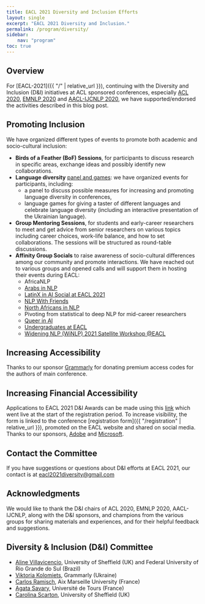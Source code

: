 ```yaml
---
title: EACL 2021 Diversity and Inclusion Efforts
layout: single
excerpt: "EACL 2021 Diversity and Inclusion."
permalink: /program/diversity/
sidebar: 
    nav: "program"
toc: true
---
```


## Overview

For [EACL-2021]({{ "/" | relative_url }}), continuing with the Diversity and Inclusion (D&I) initiatives at ACL sponsored conferences, especially [ACL 2020](https://acl2020.org/committees/diversity-inclusion), [EMNLP 2020](https://2020.emnlp.org/blog/2020-11-07-di-efforts) and [AACL-IJCNLP 2020](http://aacl2020.org/blog/4/), we have supported/endorsed the activities described in this blog post.

## Promoting Inclusion

We have organized different types of events to promote both academic and socio-cultural inclusion:

- **Birds of a Feather (BoF) Sessions**, for participants to discuss research in specific areas, exchange ideas and possibly identify new collaborations.
- **Language diversity** [panel and games](https://gitlab.com/ceramisch/eacl21diversity/-/wikis/EACL-2021-language-diversity-panel-and-games): we have organized events for participants, including:
  - a panel to discuss possible measures for increasing and promoting language diversity in conferences,
  - language games for giving a taster of different languages and celebrate language diversity (including an interactive presentation of the Ukrainian language).
- **Group Mentoring Sessions**, for students and early-career researchers to meet and get advice from senior researchers on various topics including career choices, work-life balance, and how to set collaborations. The sessions will be structured as round-table discussions.
- **Affinity Group Socials** to raise awareness of socio-cultural differences among our community and promote interactions. We have reached out to various groups and opened calls and will support them in hosting their events during EACL:
  - AfricaNLP
  - [Arabs in NLP](http://wanlp2021.arabic-nlp.net/arabs-in-nlp)
  - [LatinX in AI Social at EACL 2021](https://latinxinai.org/events/lxai-social-eacl-2021)
  - [NLP With Friends](https://nlpwithfriends.com/)
  - [North Africans in NLP](https://sites.google.com/view/NorthAfricansInNLP)
  - Pivoting from statistical to deep NLP for mid-career researchers
  - [Queer in AI](https://sites.google.com/view/queer-in-ai/eacl-2021)
  - [Undergraduates at EACL](https://ugcl.github.io/)
  - [Widening NLP (WiNLP) 2021 Satellite Workshop @EACL](http://www.winlp.org/winlp-2021-statellite-workshop-eacl/)

## Increasing Accessibility

Thanks to our sponsor [Grammarly](https://www.grammarly.com/) for donating premium access codes for the authors of main conference.

## Increasing Financial Accessibility

Applications to EACL 2021 D&I Awards can be made using this [link](https://forms.gle/MDoWCXaLG8jLDBkh9) which went live at the start of the registration period. To increase visibility, the form is linked to the conference [registration form]({{ "/registration" | relative_url }}), promoted on the EACL website and shared on social media. Thanks to our sponsors, [Adobe](https://research.adobe.com/) and [Microsoft](https://www.microsoft.com/en-us/research/).

## Contact the Committee
If you have suggestions or questions about D&I efforts at EACL 2021, our contact is at [eacl2021diversity@gmail.com](mailto:eacl2021diversity@gmail.com) 

## Acknowledgments

We would like to thank the D&I chairs of ACL 2020, EMNLP 2020, AACL-IJCNLP, along with the D&I sponsors, and champions from the various groups for sharing materials and experiences, and for their helpful feedback and suggestions.

## Diversity & Inclusion (D&I) Committee

- [Aline Villavicencio](https://sites.google.com/view/alinev), University of Sheffield (UK) and Federal University of Rio Grande do Sul (Brazil)
- [Viktoria Kolomiets](https://www.linkedin.com/in/viktoria-kolomiets-54689293/), Grammarly (Ukraine)
- [Carlos Ramisch](http://pageperso.lis-lab.fr/carlos.ramisch/), Aix Marseille University (France) 
- [Agata Savary](http://www.info.univ-tours.fr/~savary/), Université de Tours (France) 
- [Carolina Scarton](https://carolscarton.github.io/), University of Sheffield (UK)